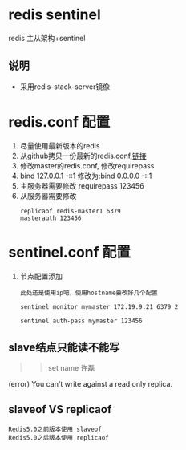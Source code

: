 # redis sentinel
redis 主从架构+sentinel

## 说明
- 采用redis-stack-server镜像



















# redis.conf 配置
1. 尽量使用最新版本的redis
2. 从github拷贝一份最新的redis.conf,[链接](https://github.com/redis/redis/blob/6.2/redis.conf)
3. 修改master的redis.conf, 修改requirepass
4. bind 127.0.0.1 -::1 修改为:bind 0.0.0.0 -::1
5. 主服务器需要修改 requirepass 123456 
6. 从服务器需要修改 
    ```text
    replicaof redis-master1 6379
    masterauth 123456
    ```
# sentinel.conf 配置
1. 节点配置添加
   ```text
   此处还是使用ip吧，使用hostname要改好几个配置
   
   sentinel monitor mymaster 172.19.9.21 6379 2
   
   sentinel auth-pass mymaster 123456
   
   ```
   
## slave结点只能读不能写
>> set name 许磊

(error) You can't write against a read only replica.

## slaveof VS replicaof
```text
Redis5.0之前版本使用 slaveof
Redis5.0之后版本使用 replicaof
```